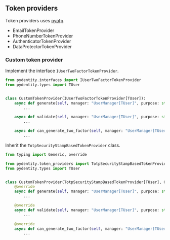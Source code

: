 ## Token providers

Token providers uses [pyotp](https://github.com/pyauth/pyotp).

* EmailTokenProvider
* PhoneNumberTokenProvider
* AuthenticatorTokenProvider
* DataProtectorTokenProvider

### Custom token provider

Implement the interface `IUserTwoFactorTokenProvider`.

```python
from pydentity.interfaces import IUserTwoFactorTokenProvider
from pydentity.types import TUser


class CustomTokenProvider(IUserTwoFactorTokenProvider[TUser]):
    async def generate(self, manager: "UserManager[TUser]", purpose: str, user: TUser) -> str:
        ...

    async def validate(self, manager: "UserManager[TUser]", purpose: str, token: str, user: TUser) -> bool:
        ...

    async def can_generate_two_factor(self, manager: "UserManager[TUser]", user: TUser) -> bool:
        ...
```

Inherit the `TotpSecurityStampBasedTokenProvider` class.

```python
from typing import Generic, override

from pydentity.token_providers import TotpSecurityStampBasedTokenProvider
from pydentity.types import TUser


class CustomTokenProvider(TotpSecurityStampBasedTokenProvider[TUser], Generic[TUser]):
    @override
    async def generate(self, manager: "UserManager[TUser]", purpose: str, user: TUser) -> str:
        ...

    @override
    async def validate(self, manager: "UserManager[TUser]", purpose: str, token: str, user: TUser) -> bool:
        ...

    @override
    async def can_generate_two_factor(self, manager: "UserManager[TUser]", user: TUser) -> bool:
        ...
```